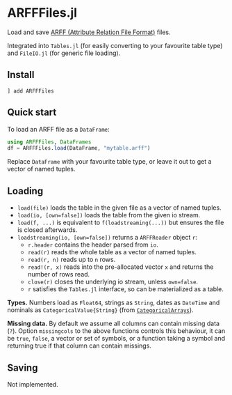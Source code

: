 # ARFFFiles.jl

Load and save [ARFF (Attribute Relation File Format)](https://waikato.github.io/weka-wiki/formats_and_processing/arff/) files.

Integrated into `Tables.jl` (for easily converting to your favourite table type) and `FileIO.jl` (for generic file loading).

## Install

```
] add ARFFFiles
```

## Quick start

To load an ARFF file as a `DataFrame`:
```julia
using ARFFFiles, DataFrames
df = ARFFFiles.load(DataFrame, "mytable.arff")
```
Replace `DataFrame` with your favourite table type, or leave it out to get a vector of named tuples.

## Loading

- `load(file)` loads the table in the given file as a vector of named tuples.
- `load(io, [own=false])` loads the table from the given io stream.
- `load(f, ...)` is equivalent to `f(loadstreaming(...))` but ensures the file is closed afterwards.
- `loadstreaming(io, [own=false])` returns a `ARFFReader` object `r`:
    - `r.header` contains the header parsed from `io`.
    - `read(r)` reads the whole table as a vector of named tuples.
    - `read(r, n)` reads up to `n` rows.
    - `read!(r, x)` reads into the pre-allocated vector `x` and returns the number of rows read.
    - `close(r)` closes the underlying io stream, unless `own=false`.
    - `r` satisfies the `Tables.jl` interface, so can be materialized as a table.

**Types.** Numbers load as `Float64`, strings as `String`, dates as `DateTime` and nominals as `CategoricalValue{String}` (from [`CategoricalArrays`](https://github.com/JuliaData/CategoricalArrays.jl)).

**Missing data.** By default we assume all columns can contain missing data (`?`).
Option `missingcols` to the above functions controls this behaviour, it can be `true`, `false`,
a vector or set of symbols, or a function taking a symbol and returning true if that column can contain missings.

## Saving

Not implemented.

